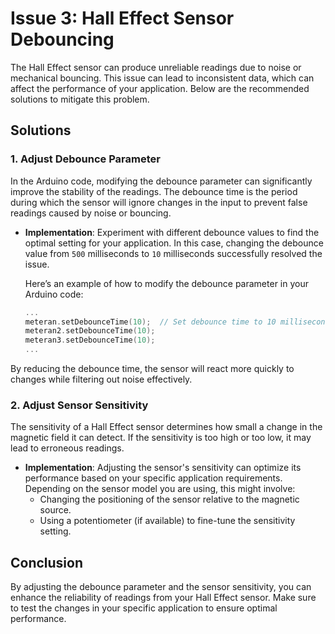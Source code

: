 # Issue 3: Hall Effect Sensor Debouncing

The Hall Effect sensor can produce unreliable readings due to noise or mechanical bouncing. This issue can lead to inconsistent data, which can affect the performance of your application. Below are the recommended solutions to mitigate this problem.

## Solutions

### 1. Adjust Debounce Parameter
In the Arduino code, modifying the debounce parameter can significantly improve the stability of the readings. The debounce time is the period during which the sensor will ignore changes in the input to prevent false readings caused by noise or bouncing.

- **Implementation**: Experiment with different debounce values to find the optimal setting for your application. In this case, changing the debounce value from `500` milliseconds to `10` milliseconds successfully resolved the issue.

   Here’s an example of how to modify the debounce parameter in your Arduino code:

   ```cpp
   ...
   meteran.setDebounceTime(10);  // Set debounce time to 10 milliseconds
   meteran2.setDebounceTime(10);
   meteran3.setDebounceTime(10);
   ...
By reducing the debounce time, the sensor will react more quickly to changes while filtering out noise effectively.

### 2. Adjust Sensor Sensitivity
The sensitivity of a Hall Effect sensor determines how small a change in the magnetic field it can detect. If the sensitivity is too high or too low, it may lead to erroneous readings.

  - **Implementation**: Adjusting the sensor's sensitivity can optimize its performance based on your specific application requirements. Depending on the sensor model you are using, this might involve:
     - Changing the positioning of the sensor relative to the magnetic source.
     - Using a potentiometer (if available) to fine-tune the sensitivity setting.

## Conclusion

By adjusting the debounce parameter and the sensor sensitivity, you can enhance the reliability of readings from your Hall Effect sensor. Make sure to test the changes in your specific application to ensure optimal performance.
